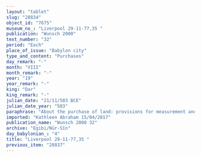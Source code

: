 ```yaml
---
layout: "tablet"
slug: "28834"
object_id: "7675"
museum_no_: "Liverpool 29-11-77,35 "
publication: "Wunsch 2000"
text_number: "32"
period: "Each"
place_of_issue: "Babylon city"
type_and_content: "Purchases"
day_remark: "-"
month: "VIII"
month_remark: "-"
year: "19"
year_remark: "-"
king: "Dar"
king_remark: "-"
julian_date: "21/11/503 BCE"
julian_date_year: "503"
paraphrase: "About the purchase of land: provisions for measurement and possible adjustment of purchase price.<br /> Two brothers, <strong>A</strong> and <strong>B</strong>, sell land, which they own together. <strong>A</strong> sells 1 Kor (13500 m<sup>2</sup>) of land planted with trees (<em>zēru zaqpu</em>) located on the New Canal, including <strong>B</strong>&lsquo;s share (<em>zittu</em>), to <strong>C</strong>; <strong>B</strong> sells 1 Kor (13500 m<sup>2</sup>) of land planted with trees (<em>zēru zaqpu</em>) in Bīt-Hahhuru, including <strong>A</strong>&rsquo;s share, to <strong>D</strong>. The brothers will measure (<em>ma&scaron;āhu</em>) these fields and, should they be found larger or smaller, they will compensate each other (<em>ahāmi&scaron; apālu</em>). Apparently there are some doubts about the size of the second plot and therefore <strong>B </strong>should (re-)measure (<em>ma&scaron;āhu</em>) the entire land in Bīt-Hahhuru and, should <strong>A</strong>&#39;s share in it be found larger or smaller than 1 kor, the brothers will compensate each other (<em>ahāmi&scaron; apālu</em>) according to their shares (<em>zīzātu</em>). The parties to the contract have taken one copy of the document each. Names of 11 witnesses and the scribe.<br /> &nbsp;<br /> <strong>A</strong> = Marduk-nāṣir-apli/Itti-Marduk-balāṭu//Egibi; <strong>B</strong> = Nergal-u&scaron;ēzib/Itti-Marduk-balāṭu//Egibi; <strong>C</strong> = Bēl-iddin/S&icirc;n-ēre&scaron;//Ibni-ilu; <strong>D</strong> = Mu&scaron;ēzib-Marduk/Bēl&scaron;unu//Ṭābih-kāri"
imported: "Kathleen Abraham 15/04/2017"
publication_name: "Wunsch 2000 32"
archive: "Egibi/Nūr-Sîn"
day_babylonian_: "4"
title: "Liverpool 29-11-77,35 "
previous_item: "28837"
---
```

